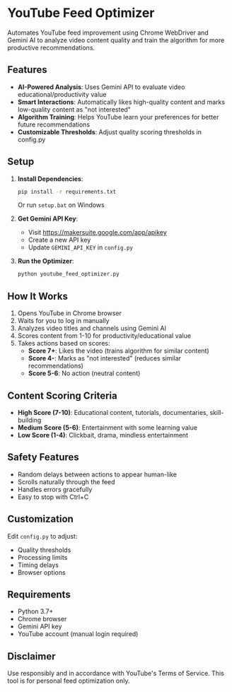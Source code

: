 # YouTube Feed Optimizer

Automates YouTube feed improvement using Chrome WebDriver and Gemini AI to analyze video content quality and train the algorithm for more productive recommendations.

## Features

- **AI-Powered Analysis**: Uses Gemini API to evaluate video educational/productivity value
- **Smart Interactions**: Automatically likes high-quality content and marks low-quality content as "not interested"
- **Algorithm Training**: Helps YouTube learn your preferences for better future recommendations
- **Customizable Thresholds**: Adjust quality scoring thresholds in config.py

## Setup

1. **Install Dependencies**:
   ```bash
   pip install -r requirements.txt
   ```
   Or run `setup.bat` on Windows

2. **Get Gemini API Key**:
   - Visit https://makersuite.google.com/app/apikey
   - Create a new API key
   - Update `GEMINI_API_KEY` in `config.py`

3. **Run the Optimizer**:
   ```bash
   python youtube_feed_optimizer.py
   ```

## How It Works

1. Opens YouTube in Chrome browser
2. Waits for you to log in manually
3. Analyzes video titles and channels using Gemini AI
4. Scores content from 1-10 for productivity/educational value
5. Takes actions based on scores:
   - **Score 7+**: Likes the video (trains algorithm for similar content)
   - **Score 4-**: Marks as "not interested" (reduces similar recommendations)
   - **Score 5-6**: No action (neutral content)

## Content Scoring Criteria

- **High Score (7-10)**: Educational content, tutorials, documentaries, skill-building
- **Medium Score (5-6)**: Entertainment with some learning value
- **Low Score (1-4)**: Clickbait, drama, mindless entertainment

## Safety Features

- Random delays between actions to appear human-like
- Scrolls naturally through the feed
- Handles errors gracefully
- Easy to stop with Ctrl+C

## Customization

Edit `config.py` to adjust:
- Quality thresholds
- Processing limits
- Timing delays
- Browser options

## Requirements

- Python 3.7+
- Chrome browser
- Gemini API key
- YouTube account (manual login required)

## Disclaimer

Use responsibly and in accordance with YouTube's Terms of Service. This tool is for personal feed optimization only.